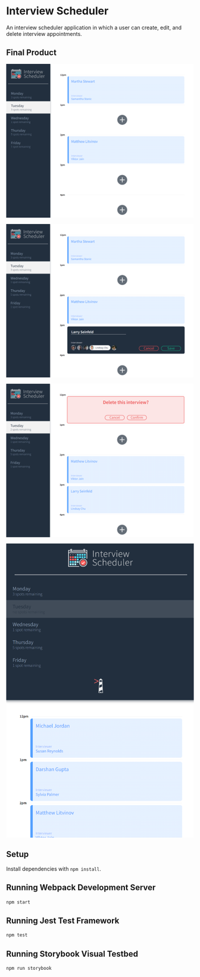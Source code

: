 # Interview Scheduler
An interview scheduler application in which a user can create, edit, and delete interview appointments.

## Final Product

!["Show interview"](https://github.com/bluedev773/scheduler/blob/master/docs/scheduler-show.png?raw=true)

!["Add interview"](https://github.com/bluedev773/scheduler/blob/master/docs/scheduler-add.png?raw=true)

!["Delete interview"](https://github.com/bluedev773/scheduler/blob/master/docs/scheduler-delete.png?raw=true)

!["Mobile interview"](https://github.com/bluedev773/scheduler/blob/master/docs/scheduler-mobile.png?raw=true)

## Setup

Install dependencies with `npm install`.

## Running Webpack Development Server

```sh
npm start
```

## Running Jest Test Framework

```sh
npm test
```

## Running Storybook Visual Testbed

```sh
npm run storybook
```
